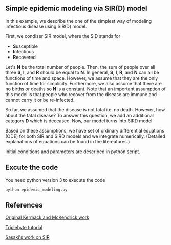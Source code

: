 ## Simple epidemic modeling via SIR(D) model

In this example, we describe the one of the simplest way of modeling 
infectious disease using SIR(D) model. 

First, we condiser SIR model, where the SID stands for
- **S**usceptible
- **I**nfectious
- **R**ecovered

Let's **N** be the total number of people. Then, the sum of people over all three **S**, **I**, and **R** should be equal to **N**.
In general, **S**, **I**, **R**, and **N** can all be functions of time and space. However, we assume that they are the only function of time
for simplicity. Furthermore, we also assume that there are no births or deaths so **N** is a constant. 
Note that an important assumption of this model is that people who recover from the disease are immune and cannot carry it or be re-infected.

So far, we assumed that the disease is not fatal i.e. no death. However, how about the fatal disease? To answer this question, we 
add an additional category **D** which is deceased. Now, our model turns into SIRD model.

Based on these assumptions, we have set of ordinary differential equations (ODE) for both SIR and SIRD models and we integrate numerically.
(Detailed explanations of equations can be found in the litereatures.)

Initial conditions and parameters are described in python script. 

## Excute the code
You need python version 3 to execute the code
```
python epidemic_modeling.py
```

## References
[Original Kermack and McKendrick work](https://royalsocietypublishing.org/doi/10.1098/rspa.1927.0118)

[Triplebyte tutorial](https://triplebyte.com/blog/modeling-infectious-diseases)

[Sasaki's work on SIR](https://www.lewuathe.com/covid-19-dynamics-with-sir-model.html)
